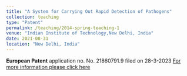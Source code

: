 ```yaml
---
title: "A System for Carrying Out Rapid Detection of Pathogens"
collection: teaching
type: "Patent"
permalink: /teaching/2014-spring-teaching-1
venue: "Indian Institute of Technology,New Delhi, India"
date: 2021-08-31
location: "New Delhi, India"
---
```

**European Patent** application no. No. 21860791.9 filed on 28-3-2023 [For more information please click here](https://register.epo.org/application?number=EP21860791&tab=main)

